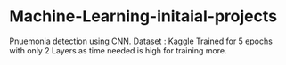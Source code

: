 # Machine-Learning-initaial-projects

Pnuemonia detection using CNN.
Dataset : Kaggle
Trained for 5 epochs with only 2 Layers as time needed is high for training more.
